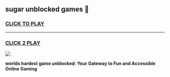 
## sugar unblocked games 👋
<h3>
<a href="https://premium.freeplayer.one?title=sugar_unblocked_games&ref=13F">CLICK TO PLAY</a></h3>
<hr>

<h3>
<a href="https://premium.freeplayer.one?title=sugar_unblocked_games&ref=13F">CLICK 2 PLAY</a>
  
</h3>

<a href="https://premium.freeplayer.one?title=sugar_unblocked_games&ref=12F/"><img src="https://clearcache.store/games.png"></a>


**worlds hardest game unblocked: Your Gateway to Fun and Accessible Online Gaming**
